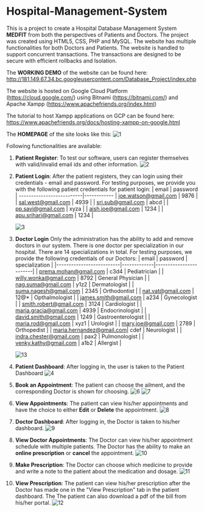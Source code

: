# Hospital-Management-System
This is a project to create a Hospital Database Management System **MEDFIT** from both the perspectives of Patients and Doctors. 
The project was created using HTML5, CSS, PHP and MySQL. The website has multiple functionalities for both Doctors and Patients.
The website is handled to support concurrent transactions. The transactions are designed to be secure with efficient rollbacks and Isolation.

The **WORKING DEMO** of the website can be found here:
http://181.149.67.34.bc.googleusercontent.com/Database_Project/index.php


The website is hosted on Google Cloud Platform (https://cloud.google.com/) using Bitnami (https://bitnami.com/) and Apache Xampp (https://www.apachefriends.org/index.html)

The tutorial to host Xampp applications on GCP can be found here:
https://www.apachefriends.org/docs/hosting-xampp-on-google.html

The **HOMEPAGE** of the site looks like this:
![1](https://user-images.githubusercontent.com/35360830/117248766-82132500-ae0e-11eb-895e-49a52ff8eec3.PNG)

Following functionalities are available:
1. **Patient Register**:
   To test our software, users can register themselves with valid/invalid email ids and other information.
   ![2](https://user-images.githubusercontent.com/35360830/117249679-fdc1a180-ae0f-11eb-9f8f-cd0a833b2e9e.PNG)
   
2. **Patient Login**:
   After the patient registers, they can login using their credentials - email and password. 
   For testing purposes, we provide you with the following patient credentials for patient login:
   | email                   |  password |
   --------------------------|------------
   | joe.watson@gmail.com    |  9876     |
   | sal.west@gmail.com      |  4939     |
   | sri.sub@gmail.com       |  abcd     |
   | pp.savi@gmail.com       |  xyza     |
   | aish.joe@gmail.com      |  1234     |
   | apu.srihari@gmail.com   |  1234     |
   
   
   ![3](https://user-images.githubusercontent.com/35360830/117250201-dfa87100-ae10-11eb-86f9-6a6d039396a4.PNG)

3. **Doctor Login**
   Only the administration has the ability to add and remove doctors in our system. There is one doctor per specialization in our            hospital. There are 14 specializations in total. For testing purposes, we provide the following credentials of our Doctors:
   | email                    |  password   |   specialization       |
   |--------------------------|-------------|------------------------|
   | prema.mohan@gmail.com    |  c3d4       |   Pediatrician         |
   | willy.wonka@gmail.com    |  8792       |   General Physician    |
   | nag.suma@gmail.com       |  y1z2       |   Dermatologist        |
   | suma.nagesh@gmail.com    |  2345       |   Orthodontist         | 
   | nat.vat@gmail.com        |  12@*       |   Opthalmologist       |
   | james.smith@gmail.com    |  a234       |   Gynecologist         | 
   | smith.robert@gmail.com   |  3124       |   Cardiologist         |
   | maria.gracia@gmail.com   |  4939       |   Endocrinologist      | 
   | david.smith@gmail.com    |  1249       |   Gastroenterologist   |
   | maria.rod@gmail.com      |  xyz1       |   Urologist            |
   | mary.joe@gmail.com       |  2789       |   Orthopedist          |
   | maria.hernandez@gmail.com|  cdef       |   Neurologist          | 
   | indra.chester@gmail.com  |  pax2       |   Pulmonologist        |
   | venky.kathy@gmail.com    |  a1b2       |   Allergist            |
   
   
   ![13](https://user-images.githubusercontent.com/35360830/117250786-b9cf9c00-ae11-11eb-9b81-02e3d0e7603c.PNG)
   
4. **Patient Dashboard**:
   After logging in, the user is taken to the Patient Dashboard
   ![4](https://user-images.githubusercontent.com/35360830/117250941-f602fc80-ae11-11eb-8887-7849658e13e2.PNG)
   
5. **Book an Appointment**:
   The patient can choose the ailment, and the corresponding Doctor is shown for choosing.
   ![6](https://user-images.githubusercontent.com/35360830/117251031-192dac00-ae12-11eb-92f2-47206e337cc8.PNG)
   ![7](https://user-images.githubusercontent.com/35360830/117251043-1d59c980-ae12-11eb-935a-cffb700ff37c.PNG)

6. **View Appointments**:
   The patient can view his/her appointments and have the choice to either **Edit** or **Delete** the appointment.
   ![8](https://user-images.githubusercontent.com/35360830/117251218-598d2a00-ae12-11eb-8772-6a742ae3a46a.PNG)
   
7. **Doctor Dashboard**:
   After logging in, the Doctor is taken to his/her dashboard.
   ![9](https://user-images.githubusercontent.com/35360830/117251316-76296200-ae12-11eb-9a92-f96aeac23e2e.PNG)
   

   
8. **View Doctor Appointments**:
   The Doctor can view his/her appointment schedule with multiple patients. The Doctor has the ability to make an **online prescription**    or **cancel** the appointment.
   ![10](https://user-images.githubusercontent.com/35360830/117251434-ab35b480-ae12-11eb-8d64-e0c1c967019a.PNG)

9. **Make Prescription**:
   The Doctor can choose which medicine to provide and write a note to the patient about the medication and dosage.
   ![11](https://user-images.githubusercontent.com/35360830/117251616-ea640580-ae12-11eb-98ce-f16081a6afe0.PNG)

10. **View Prescription**:
    The patient can view his/her prescription after the Doctor has made one in the "View Prescription" tab in the patient dashboard. The     The patient can also download a pdf of the bill from his/her portal.
    ![12](https://user-images.githubusercontent.com/35360830/117251837-2bf4b080-ae13-11eb-9912-eccb55b71caf.PNG)

   





   
